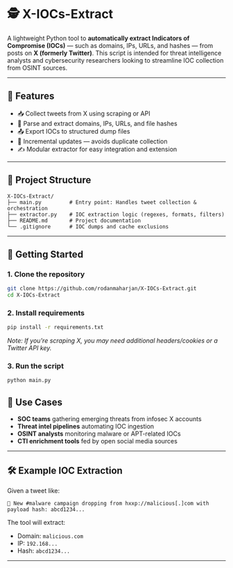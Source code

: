 # 🕵️ X-IOCs-Extract

A lightweight Python tool to **automatically extract Indicators of Compromise (IOCs)** — such as domains, IPs, URLs, and hashes — from posts on **X (formerly Twitter)**. This script is intended for threat intelligence analysts and cybersecurity researchers looking to streamline IOC collection from OSINT sources.

---

## 🔧 Features

* 📥 Collect tweets from X using scraping or API
* 🧠 Parse and extract domains, IPs, URLs, and file hashes
* 📤 Export IOCs to structured dump files
* 🔄 Incremental updates — avoids duplicate collection
* ✍️ Modular extractor for easy integration and extension

---

## 📁 Project Structure

```
X-IOCs-Extract/
├── main.py         # Entry point: Handles tweet collection & orchestration
├── extractor.py    # IOC extraction logic (regexes, formats, filters)
├── README.md       # Project documentation
└── .gitignore      # IOC dumps and cache exclusions
```

---

## 🚀 Getting Started

### 1. Clone the repository

```bash
git clone https://github.com/rodanmaharjan/X-IOCs-Extract.git
cd X-IOCs-Extract
```

### 2. Install requirements

```bash
pip install -r requirements.txt
```

*Note: If you're scraping X, you may need additional headers/cookies or a Twitter API key.*

### 3. Run the script

```bash
python main.py
```

## 🧠 Use Cases

* **SOC teams** gathering emerging threats from infosec X accounts
* **Threat intel pipelines** automating IOC ingestion
* **OSINT analysts** monitoring malware or APT-related IOCs
* **CTI enrichment tools** fed by open social media sources

---

## 🛠 Example IOC Extraction

Given a tweet like:

```
🚨 New #malware campaign dropping from hxxp://malicious[.]com with payload hash: abcd1234... 
```

The tool will extract:

* Domain: `malicious.com`
* IP: `192.168...` 
* Hash: `abcd1234...`

---
